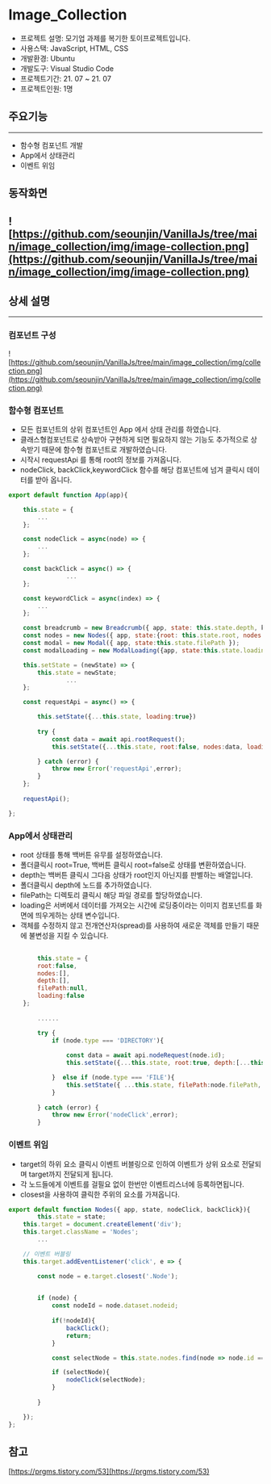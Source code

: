 # Image_Collection


- 프로젝트 설명: 모기업 과제를 복기한 토이프로젝트입니다.
- 사용스택: JavaScript, HTML, CSS
- 개발환경: Ubuntu
- 개발도구: Visual Studio Code
- 프로젝트기간: 21. 07 ~ 21. 07
- 프로젝트인원: 1명

## 주요기능

---

- 함수형 컴포넌트 개발
- App에서 상태관리
- 이벤트 위임

## 동작화면

![https://github.com/seounjin/VanillaJs/tree/main/image_collection/img/image-collection.png](https://github.com/seounjin/VanillaJs/tree/main/image_collection/img/image-collection.png)
---

## 상세 설명

---

### 컴포넌트 구성

![https://github.com/seounjin/VanillaJs/tree/main/image_collection/img/collection.png](https://github.com/seounjin/VanillaJs/tree/main/image_collection/img/collection.png)

### 함수형 컴포넌트

- 모든 컴포넌트의 상위 컴포넌트인 App 에서 상태 관리를 하였습니다.
- 클래스형컴포넌트로 상속받아 구현하게 되면 필요하지 않는 기능도 추가적으로 상속받기 때문에 함수형 컴포넌트로 개발하였습니다.
- 시작시 requestApi 를 통해 root의 정보를 가져옵니다.
- nodeClick, backClick,keywordClick 함수를 해당 컴포넌트에 넘겨 클릭시 데이터를 받아 옵니다.

```jsx
export default function App(app){

    this.state = {
        ...
    };

    const nodeClick = async(node) => {
        ...
    };

    const backClick = async() => {
				...
    };

    const keywordClick = async(index) => {
        ...
    };

    const breadcrumb = new Breadcrumb({ app, state: this.state.depth, keywordClick });  
    const nodes = new Nodes({ app, state:{root: this.state.root, nodes: this.state.nodes}, nodeClick, backClick });
    const modal = new Modal({ app, state:this.state.filePath }); 
    const modalLoading = new ModalLoading({app, state:this.state.loading });

    this.setState = (newState) => {
        this.state = newState;
				...
    };

    const requestApi = async() => {

        this.setState({...this.state, loading:true})
        
        try {
            const data = await api.rootRequest();
            this.setState({...this.state, root:false, nodes:data, loading:false });

        } catch (error) {
            throw new Error('requestApi',error);
        }
    };
    
    requestApi();

};
```

### App에서 상태관리

- root 상태를 통해 백버튼 유무를 설정하였습니다.
- 폴더클릭시 root=True,  백버튼 클릭시 root=false로 상태를 변환하였습니다.
- depth는 백버튼 클릭시 그다음 상태가 root인지 아닌지를 판별하는 배열입니다.
- 폴더클릭시 depth에 노드를 추가하였습니다.
- filePath는 디렉토리 클릭시 해당 파일 경로를 할당하였습니다.
- loading은 서버에서 데이터를 가져오는 시간에 로딩중이라는 이미지 컴포넌트를 화면에 띄우게하는 상태 변수입니다.
- 객체를 수정하지 않고 전개연산자(spread)를 사용하여 새로운 객체를 만들기 때문에 불변성을 지킬 수 있습니다.

```jsx
		
		this.state = {
        root:false,
        nodes:[],
        depth:[],
        filePath:null,
        loading:false
    };
	
		......

		try {
            if (node.type === 'DIRECTORY'){  
                
                const data = await api.nodeRequest(node.id);
                this.setState({...this.state, root:true, depth:[...this.state.depth, node], nodes:data, filePath:null, loading:false});

            }  else if (node.type === 'FILE'){
                this.setState({ ...this.state, filePath:node.filePath, loading:false});
            }
           
        } catch (error) {
            throw new Error('nodeClick',error);
        }
```

### 이벤트 위임

- target의 하위 요소 클릭시 이벤트 버블링으로 인하여 이벤트가 상위 요소로 전달되며 target까지 전달되게 됩니다.
- 각 노드들에게 이벤트를 걸필요 없이 한번만 이벤트리스너에 등록하면됩니다.
- closest을 사용하여 클릭한 주위의 요소를 가져옵니다.

```jsx
export default function Nodes({ app, state, nodeClick, backClick}){
		this.state = state;
    this.target = document.createElement('div');
    this.target.className = 'Nodes';
		...

    // 이벤트 버블링
    this.target.addEventListener('click', e => {

        const node = e.target.closest('.Node');
        

        if (node) {
            const nodeId = node.dataset.nodeid;
            
            if(!nodeId){
                backClick();
                return;
            }

            const selectNode = this.state.nodes.find(node => node.id === nodeId);

            if (selectNode){
                nodeClick(selectNode);
            }
            
        } 

    });
};
```

## 참고

[https://prgms.tistory.com/53](https://prgms.tistory.com/53)
